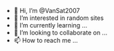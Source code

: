 - 👋 Hi, I’m @VanSat2007
- 👀 I’m interested in random sites
- 🌱 I’m currently learning ...
- 💞️ I’m looking to collaborate on ...
- 📫 How to reach me ...

<!---
VanSat2007/VanSat2007 is a ✨ special ✨ repository because its `README.md` (this file) appears on your GitHub profile.
You can click the Preview link to take a look at your changes.
--->

